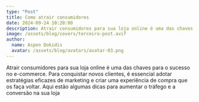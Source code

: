 ```yaml
---
type: "Post"
title: Como atrair consumidores
date: 2024-09-24 10:20:00
description: Atrair consumidores para sua loja online é uma das chaves para o sucesso no e-commerce.
image: /assets/blog/covers/terceiro-post.avif
author:
  name: Aspen Dokidis
  avatar: /assets/blog/avatars/avatar-03.png
---
```


Atrair consumidores para sua loja online é uma das chaves para o sucesso no e-commerce. Para conquistar novos clientes, é essencial adotar estratégias eficazes de marketing e criar uma experiência de compra que os faça voltar. Aqui estão algumas dicas para aumentar o tráfego e a conversão na sua loja